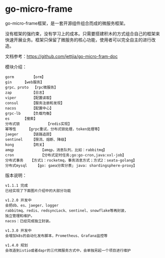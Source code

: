 # go-micro-frame

go-micro-frame框架，是一套开源组件组合而成的微服务框架。

没有框架的强约束，没有学习上的成本。只需要搭建积木的方式组合自己的框架来快速开展业务。框架只保留了微服务的核心功能，使用者可以完全自主的进行改造。

文档参考：https://github.com/jettjia/go-micro-fram-doc

模块介绍：

```
gorm		【orm】
gin		【web服务】
grpc、proto	【rpc微服务】
zap 		【日志】
viper		【配置读取】
consul 		【服务注册和发现】
nacos		【配置中心】
grpc-lb 	【负载均衡】
es		【搜索】
分布式锁	        【redis实现】
幂等性		【grpc重试，分布式锁处理，token处理等】
jaeger		【链路追踪】
sentinel	【限流、熔断、降级】
kong		【网关】
amqp            【amqp，消息队列，比如：rabbitmq】
cron            【分布式定时任务;go:go-cron,java:xxl-job】
分布式事务	【方式1：rocketmq，事务消息方式；方式2：seata-golang】
分布式mysql	【go: gaea分库分表; java: shardingsphere-proxy】
```

版本说明：

```
v1.1.1 完成
已经实现了下面图片介绍中的大部分功能

v1.2.0 开发中
会把db、es、jaeger、logger
rabbitmq、redis、redsyncLock、sentinel、snowflake等再封装，
独立管理和维护。
nacos：已经完成独立封装。

v1.3.0 开发中
会增加k8s的自动化发布脚本，Prometheus、Grafana监控等

v1.4.0 规划
会改造到istio或者dapr的三代微服务方式中，会单独另起一个项目进行维护
```

